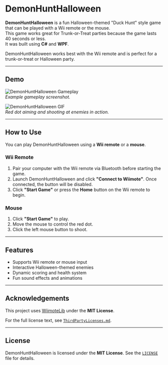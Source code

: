 # DemonHuntHalloween

**DemonHuntHalloween** is a fun Halloween-themed "Duck Hunt" style game that can be played with a Wii remote or the mouse.  
This game works great for Trunk-or-Treat parties because the game lasts 40 seconds or less.   
It was built using **C#** and **WPF**.  

DemonHuntHalloween works best with the Wii remote and is perfect for a trunk-or-treat or Halloween party.

---

## Demo

![DemonHuntHalloween Gameplay](Assets/demo_screenshot.png)  
*Example gameplay screenshot.*

![DemonHuntHalloween GIF](Assets/demo_animation.gif)  
*Red dot aiming and shooting at enemies in action.*

---

## How to Use

You can play DemonHuntHalloween using a **Wii remote** or a **mouse**.

### Wii Remote

1. Pair your computer with the Wii remote via Bluetooth before starting the game.  
2. Launch DemonHuntHalloween and click **"Connect to Wiimote"**. Once connected, the button will be disabled.  
3. Click **"Start Game"** or press the **Home** button on the Wii remote to begin.

### Mouse

1. Click **"Start Game"** to play.  
2. Move the mouse to control the red dot.  
3. Click the left mouse button to shoot.

---

## Features

- Supports Wii remote or mouse input  
- Interactive Halloween-themed enemies  
- Dynamic scoring and health system  
- Fun sound effects and animations

---

## Acknowledgements

This project uses [WiimoteLib](https://github.com/BrianPeek/WiimoteLib) under the **MIT License**.  

For the full license text, see [`ThirdPartyLicenses.md`](ThirdPartyLicenses.md).

---

## License

DemonHuntHalloween is licensed under the **MIT License**. See the [`LICENSE`](LICENSE) file for details.
